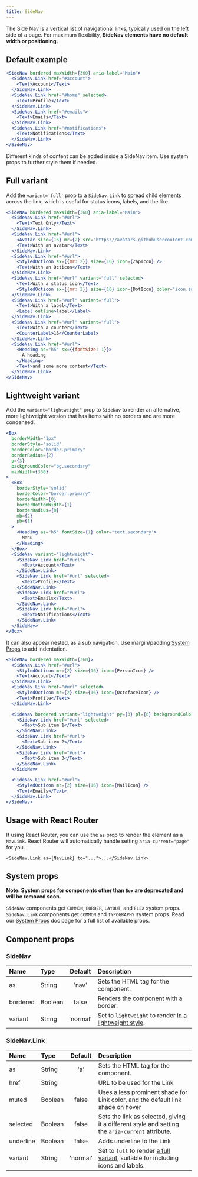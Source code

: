```yaml
---
title: SideNav
---
```


The Side Nav is a vertical list of navigational links, typically used on the left side of a page. For maximum flexibility, **SideNav elements have no default width or positioning.**

## Default example

```jsx live
<SideNav bordered maxWidth={360} aria-label="Main">
  <SideNav.Link href="#account">
    <Text>Account</Text>
  </SideNav.Link>
  <SideNav.Link href="#home" selected>
    <Text>Profile</Text>
  </SideNav.Link>
  <SideNav.Link href="#emails">
    <Text>Emails</Text>
  </SideNav.Link>
  <SideNav.Link href="#notifications">
    <Text>Notifications</Text>
  </SideNav.Link>
</SideNav>
```

Different kinds of content can be added inside a SideNav item. Use system props to further style them if needed.

## Full variant

Add the `variant='full'` prop to a `SideNav.Link` to spread child elements across the link, which is useful for status icons, labels, and the like.

```jsx live
<SideNav bordered maxWidth={360} aria-label="Main">
  <SideNav.Link href="#url">
    <Text>Text Only</Text>
  </SideNav.Link>
  <SideNav.Link href="#url">
    <Avatar size={16} mr={2} src="https://avatars.githubusercontent.com/hubot?s=32" />
    <Text>With an avatar</Text>
  </SideNav.Link>
  <SideNav.Link href="#url">
    <StyledOcticon sx={{mr: 2}} size={16} icon={ZapIcon} />
    <Text>With an Octicon</Text>
  </SideNav.Link>
  <SideNav.Link href="#url" variant="full" selected>
    <Text>With a status icon</Text>
    <StyledOcticon sx={{mr: 2}} size={16} icon={DotIcon} color="icon.success" />
  </SideNav.Link>
  <SideNav.Link href="#url" variant="full">
    <Text>With a label</Text>
    <Label outline>label</Label>
  </SideNav.Link>
  <SideNav.Link href="#url" variant="full">
    <Text>With a counter</Text>
    <CounterLabel>16</CounterLabel>
  </SideNav.Link>
  <SideNav.Link href="#url">
    <Heading as="h5" sx={{fontSize: 1}}>
      A heading
    </Heading>
    <Text>and some more content</Text>
  </SideNav.Link>
</SideNav>
```

## Lightweight variant

Add the `variant="lightweight"` prop to `SideNav` to render an alternative, more lightweight version that has items with no borders and are more condensed.

```jsx live
<Box
  borderWidth="1px"
  borderStyle="solid"
  borderColor="border.primary"
  borderRadius={2}
  p={3}
  backgroundColor="bg.secondary"
  maxWidth={360}
>
  <Box
    borderStyle="solid"
    borderColor="border.primary"
    borderWidth={0}
    borderBottomWidth={1}
    borderRadius={0}
    mb={2}
    pb={1}
  >
    <Heading as="h5" fontSize={1} color="text.secondary">
      Menu
    </Heading>
  </Box>
  <SideNav variant="lightweight">
    <SideNav.Link href="#url">
      <Text>Account</Text>
    </SideNav.Link>
    <SideNav.Link href="#url" selected>
      <Text>Profile</Text>
    </SideNav.Link>
    <SideNav.Link href="#url">
      <Text>Emails</Text>
    </SideNav.Link>
    <SideNav.Link href="#url">
      <Text>Notifications</Text>
    </SideNav.Link>
  </SideNav>
</Box>
```

It can also appear nested, as a sub navigation. Use margin/padding [System Props](/system-props) to add indentation.

```jsx live
<SideNav bordered maxWidth={360}>
  <SideNav.Link href="#url">
    <StyledOcticon mr={2} size={16} icon={PersonIcon} />
    <Text>Account</Text>
  </SideNav.Link>
  <SideNav.Link href="#url" selected>
    <StyledOcticon mr={2} size={16} icon={OctofaceIcon} />
    <Text>Profile</Text>
  </SideNav.Link>

  <SideNav bordered variant="lightweight" py={3} pl={6} backgroundColor="sidenav.selectedBg">
    <SideNav.Link href="#url" selected>
      <Text>Sub item 1</Text>
    </SideNav.Link>
    <SideNav.Link href="#url">
      <Text>Sub item 2</Text>
    </SideNav.Link>
    <SideNav.Link href="#url">
      <Text>Sub item 3</Text>
    </SideNav.Link>
  </SideNav>

  <SideNav.Link href="#url">
    <StyledOcticon mr={2} size={16} icon={MailIcon} />
    <Text>Emails</Text>
  </SideNav.Link>
</SideNav>
```

## Usage with React Router

If using React Router, you can use the `as` prop to render the element as a `NavLink`. React Router will automatically handle setting `aria-current="page"` for you.

```
<SideNav.Link as={NavLink} to="...">...</SideNav.Link>
```

## System props

**Note: System props for components other than `Box` are deprecated and will be removed soon.**

`SideNav` components get `COMMON`, `BORDER`, `LAYOUT`, and `FLEX` system props. `SideNav.Link` components get `COMMON` and `TYPOGRAPHY` system props. Read our [System Props](/system-props) doc page for a full list of available props.

## Component props

### SideNav

| Name     | Type    | Default  | Description                                                                    |
| :------- | :------ | :------: | :----------------------------------------------------------------------------- |
| as       | String  |  'nav'   | Sets the HTML tag for the component.                                           |
| bordered | Boolean |  false   | Renders the component with a border.                                           |
| variant  | String  | 'normal' | Set to `lightweight` to render [in a lightweight style](#lightweight-variant). |

### SideNav.Link

| Name      | Type    | Default  | Description                                                                                       |
| :-------- | :------ | :------: | :------------------------------------------------------------------------------------------------ |
| as        | String  |   'a'    | Sets the HTML tag for the component.                                                              |
| href      | String  |          | URL to be used for the Link                                                                       |
| muted     | Boolean |  false   | Uses a less prominent shade for Link color, and the default link shade on hover                   |
| selected  | Boolean |  false   | Sets the link as selected, giving it a different style and setting the `aria-current` attribute.  |
| underline | Boolean |  false   | Adds underline to the Link                                                                        |
| variant   | String  | 'normal' | Set to `full` to render [a full variant](#full-variant), suitable for including icons and labels. |
